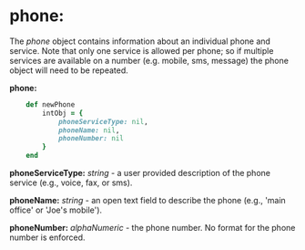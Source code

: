 # phone:

The *phone* object contains information about an individual phone and service.  Note that only one service is allowed per phone; so if multiple services are available on a number (e.g. mobile, sms, message) the phone object will need to be repeated.

__phone:__
````ruby
    def newPhone
        intObj = {
            phoneServiceType: nil,
            phoneName: nil,
            phoneNumber: nil
        }
    end
````

__phoneServiceType:__ *string* - a user provided description of the phone service  (e.g., voice, fax, or sms).

__phoneName:__ *string* - an open text field to describe the phone (e.g., 'main office' or 'Joe's mobile').

__phoneNumber:__ *alphaNumeric* - the phone number.  No format for the phone number is enforced.
